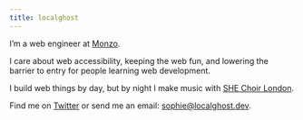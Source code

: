 ```yaml
---
title: localghost
---
```


I’m a web engineer at [Monzo](https://www.monzo.com).

I care about web accessibility, keeping the web fun, and lowering the barrier to entry for people learning web development.

I build web things by day, but by night I make music with [SHE Choir London](https://shechoir.com/london).

Find me on [Twitter](https://twitter.com/type__error) or send me an email: [sophie@localghost.dev](mailto:sophie@localghost.dev).
